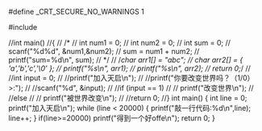 #define  _CRT_SECURE_NO_WARNINGS  1

#include <iostream>

//int main()
//{
//	/*
//	int num1 = 0;
//	int num2 = 0;
//	int sum = 0;
//	scanf("%d%d", &num1,&num2);
//	sum = num1 + num2;
//	printf("sum=%d\n", sum);
//	*/
//	/*char arr1[] = "abc";
//	char arr2[] = { 'a','b','c','\0' };
//	printf("%s\n", arr1);
//	printf("%s\n", arr2);
//	return 0;*/
//	//int input = 0;
//	//printf("加入天启\n");
//	//printf("你要改变世界吗？（1/0）>:");
//	//scanf("%d", &input);
//	//if (input == 1)
//	//	printf("改变世界\n");
//	//else
//	//	printf("被世界改变\n");
//	//return 0;
//}
int main()
{
	int line = 0;
	printf("加入天启\n");
	while (line < 20000)
	{
		printf("敲一行代码:%d\n",line);
		line++;
	}
	if(line>=20000)
	printf("得到一个好offe\n");
	return 0;
}

